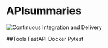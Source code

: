 # APIsummaries

![Continuous Integration and Delivery](https://github.com/marbros/apisummaries/workflows/Continuous%20Integration%20and%20Delivery/badge.svg?branch=main)

##Tools
FastAPI
Docker
Pytest